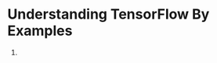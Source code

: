 # Understanding TensorFlow By Examples

1. <p align="center"><img src="/tex/4d2e23df7f826fd15d7d29a60e81a195.svg?invert_in_darkmode&sanitize=true" align=middle width=79.6741341pt height=15.771292349999998pt/></p>